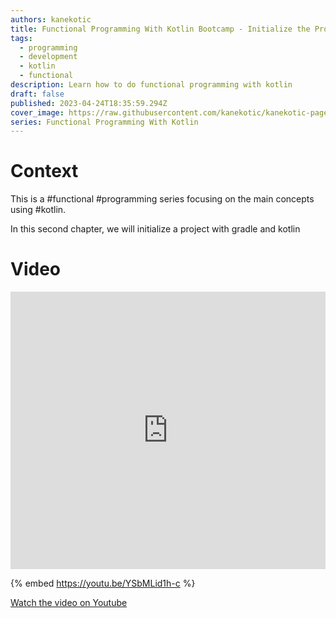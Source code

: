 ```yaml
---
authors: kanekotic
title: Functional Programming With Kotlin Bootcamp - Initialize the Project
tags:
  - programming
  - development
  - kotlin
  - functional
description: Learn how to do functional programming with kotlin
draft: false
published: 2023-04-24T18:35:59.294Z
cover_image: https://raw.githubusercontent.com/kanekotic/kanekotic-page/main/static/img/fp-with-kotlin-gradle.png
series: Functional Programming With Kotlin
---
```

# Context

This is a #functional #programming series focusing on the main concepts using #kotlin.

In this second chapter, we will initialize a project with gradle and kotlin

# Video

<iframe width="100%" height="444" src="https://www.youtube.com/embed/YSbMLid1h-c" title="YouTube video player" frameborder="0" allow="accelerometer; autoplay; clipboard-write; encrypted-media; gyroscope; picture-in-picture" allowfullscreen></iframe>

{% embed https://youtu.be/YSbMLid1h-c %}

[﻿Watch the video on Youtube](https://youtu.be/YSbMLid1h-c)